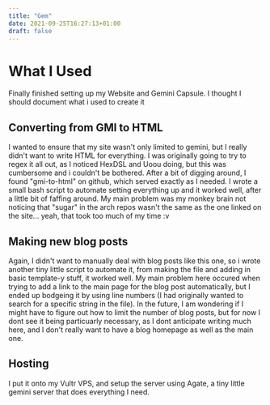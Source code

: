 ```yaml
---
title: "Gem"
date: 2021-09-25T16:27:13+01:00
draft: false
---
```


# What I Used
Finally finished setting up my Website and Gemini Capsule. I thought I should document what i used to create it

## Converting from GMI to HTML
I wanted to ensure that my site wasn't only limited to gemini, but I really didn't want to write HTML for everything. I was originally going to try to regex it all out, as I noticed HexDSL and Uoou doing, but this was cumbersome and i couldn't be bothered. After a bit of digging around, I found "gmi-to-html" on github, which served exactly as I needed. I wrote a small bash script to automate setting everything up and it worked well, after a little bit of faffing around. My main problem was my monkey brain not noticing that "sugar" in the arch repos wasn't the same as the one linked on the site... yeah, that took too much of my time :v

## Making new blog posts
Again, I didn't want to manually deal with blog posts like this one, so i wrote another tiny little script to automate it, from making the file and adding in basic template-y stuff, it worked well. My main problem here occured when trying to add a link to the main page for the blog post automatically, but I ended up bodgeing it by using line numbers (I had originally wanted to search for a specific string in the file). In the future, I am wondering if I might have to figure out how to limit the number of blog posts, but for now I dont see it being particuarly necessary, as I dont anticipate writing much here, and I don't really want to have a blog homepage as well as the main one.

## Hosting
I put it onto my Vultr VPS, and setup the server using Agate, a tiny little gemini server that does everything I need.


